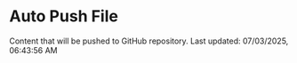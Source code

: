 # Auto Push File

Content that will be pushed to GitHub repository.
Last updated: 07/03/2025, 06:43:56 AM